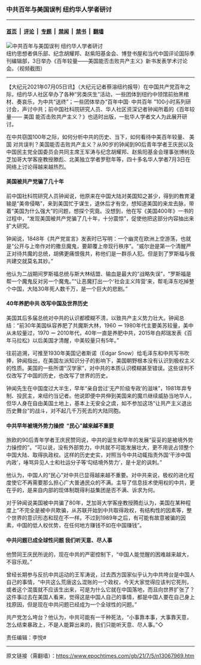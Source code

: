 ### 中共百年与美国误判 纽约华人学者研讨

---

#### [首页](../../../..?n13067969) &nbsp;|&nbsp; [评论](../../../../../epoch-comment?n13067969) &nbsp;|&nbsp; [专题](../../../../../epoch-special?n13067969) &nbsp;|&nbsp; [禁闻](../../../../../epoch-news?n13067969) &nbsp;|&nbsp; [禁书](../../../../../books?n13067969) &nbsp;|&nbsp; [翻墙](https://github.com/gfw-breaker/nogfw/blob/master/README.md?n13067969)


<div><img alt="中共百年与美国误判 纽约华人学者研讨" class="attachment-djy_600_400 size-djy_600_400 wp-post-image" src="https://i.epochtimes.com/assets/uploads/2021/07/id13067971-150492-600x400.png"/>
<div class="caption">
 纽约思想者俱乐部、纪念胡耀邦、赵紫阳基金会、博登书屋和当代中国评论国际季刊编辑部，3日举办《百年较量——美国能否击败共产主义》新书发表学术讨论会。（视频截图）
</div></div><hr/><div class="post_content" id="artbody" itemprop="articleBody">
 <!-- article content begin -->
 <p>
  【大纪元2021年07月05日讯】（大纪元记者蔡溶纽约报导）在中国共产党百年之际，纽约华人社区举办了各种“另类庆生”活动，一些团体到纽约中领馆前抬黑棺材、奏哀乐，为中共“送终”；一些团体举办“百年中国‧
  <ok href="https://www.epochtimes.com/gb/tag/%E4%B8%AD%E5%85%B1%E7%99%BE%E5%B9%B4.html">
   中共百年
  </ok>
  ”100小时系列研讨会，声讨中共；前中国社科院研究人员、华人社区资深记者钟闻所着的《百年较量——
  <ok href="https://www.epochtimes.com/gb/tag/%E7%BE%8E%E5%9B%BD.html">
   美国
  </ok>
  能否击败共产主义？》也适时出版，一批华人学者文人为此展开研讨。
 </p>
 <p>
  在中共窃国100年之际，如何分析中共的历史、当下，如何看待中美百年较量、
  <ok href="https://www.epochtimes.com/gb/tag/%E7%BE%8E%E5%9B%BD.html">
   美国
  </ok>
  对共误判？美国能否击败共产主义？从90岁的钟闻到90后青年学者王庆民以及中国民主党全国委员会共同主席王军涛与纪念胡耀邦、赵紫阳基金会理事张博树及芝加哥大学客座教授滕彪、北美独立学者罗慰年等，四十多名华人学者7月3日在网络上讨论得越来越热烈。
 </p>
 <h4>
  美国被共产党骗了几十年
 </h4>
 <p>
  前中国社科院研究人员钟闻说，他原来在中国大陆对美国知之甚少，得到的教育灌输是“美帝侵略”，来到美国忙于谋生，退休后才有空，想知道美国的来龙去脉，带着“美国为什么强大”的问题，想探个究竟。没想到，他在写《美国400年》一书的过程中，“发现美国被共产党骗了几十年，十分震惊”，促使他把这部分内容抽出来扩大研究。
 </p>
 <p>
  钟闻说，1848年《共产党宣言》发表时已写明：一个幽灵在欧洲上空游荡，也就是“公开与上帝作对的撒旦魔鬼，要颠覆上帝现行秩序”。“威尔逊是第一个清醒严正对待共魔的总统，胡佛更痛恨俄共，称他们是一群杀人犯。但是到了罗斯福与俄共建交就莫名其妙。”
 </p>
 <p>
  他认为二战期间罗斯福总统与斯大林结盟、输血是最大的“战略失误”，“罗斯福是帮一个魔鬼反对另一个魔鬼。”“让恶魔打出一个‘社会主义阵营’来，帮毛泽东吃掉整个中国，大陆30年死人数千万，是一个巨大的悲剧。”
 </p>
 <h4>
  40年养肥中共 改写中国及世界历史
 </h4>
 <p>
  美国其后多届总统对中共的认识都模糊不清，以致共产主义势力壮大。钟闻总结：“前30年美国纵容养肥了共魔斯大林，1960
  <strong>
   －
  </strong>
  1980年代主要美苏较量，美中从未较量过，1970
  <strong>
   －
  </strong>
  2010年代，40年一直是养肥中共，2015年白邦瑞发表《百年马拉松》以后美国才清醒，中美较量只有5年。”
 </p>
 <p>
  往前追溯，可推至1930年美国记者斯诺（Edgar Snow）给毛泽东和中共写书吹捧，钟闻指出，在美国左派知识分子的影响下，美国朝野根本没有认识到极权主义的性质。美国的一些所谓“汉学家”，对中共的本质认识模糊甚至错误。这些误判不仅改写了中国的历史，也改写了世界的历史。
 </p>
 <p>
  钟闻先生在中国度过大半生，早年“亲自尝过‘无产阶级专政’的滋味”，1981年弃专制、投民主，来纽约当记者。他说即便中共伸到美国来的魔爪继续威胁当地华人，但华人身在自由美国土地上，基本上无安全之虞，如不参加这场“让共产主义退出历史舞台”的战斗，对不起几千万死去的大陆同胞。
 </p>
 <h4>
  中共早年被境外势力操控  “民心”越来越不重要
 </h4>
 <p>
  旅欧的90后青年学者王庆民赞同说，中共的诞生和早年的发展“妥妥的是被境外势力操控的”。“可以说，没有外部势力，中共就不可能发展壮大，更不用说占领整个中国大陆、取得执政权。这样的历史史实，对照当今中共动辄指责外国‘干涉中国内政’，唾骂异见人士和社运分子等‘勾结境外势力’，是十足的讽刺。”
 </p>
 <p>
  他认为，中国人的“民心”对中共已显得越来越不重要。对中共来说，极权的进化程度使它不再需要那么担心广大普通民众的不满。主导了信息技术使用权的中共，更在乎的，是来自内部的现体制既得利益集团是否不满、诉求为何。
 </p>
 <p>
  对于钟闻说美国被中共骗了80年，芝加哥大学客座教授腾彪认为，美国在某种程度上“不完全是被中共欺骗，从苏联开始到中共取得政权，有结构性的因素等，整个世界的意识形态和现在不一样。不过到1989年之后，有可能有故意被骗的因素，中国的低人权优势，在任何地方赚钱不如在中国赚钱”。
 </p>
 <h4>
  中共问题已成全球性问题 我们听天意、尽人事
 </h4>
 <p>
  他赞同王庆民所说的，现在中共的严密控制下，“中国人能觉醒的困难越来越大，不容乐观。”
 </p>
 <p>
  曾经长期参与反抗中共运动的王军涛说，过去西方国家似乎认为中共垮台是中国人自己的事情，“中共这么荒唐这么混账的一个政权，今天大家觉得应该判它死刑，或者这个混蛋就不应该生出来，可是为什么它就在中国落地，而且向世界扩张了？这件事过去在美国人看来，觉得这是中国人自己的事情，都是中国人要在自己身上找原因，但是现在中共问题已经成为一个全球性的问题。”
 </p>
 <p>
  共产党怎么垮台？他认为，中共可能有一千种死法，“小事靠本事，大事靠天意，怎么结束暴政上，不是人能算出来的，我们只能听天意、尽人事。”◇
 </p>
 <p>
  责任编辑：李悦#
 </p>
 <!-- article content end -->
 <div id="below_article_ad">
 </div>
</div>


---

原文链接（需翻墙）：https://www.epochtimes.com/gb/21/7/5/n13067969.htm